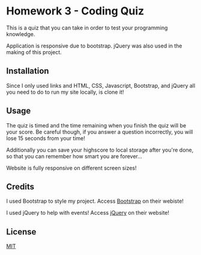 # Homework 3 - Coding Quiz

This is a quiz that you can take in order to test your programming knowledge.

Application is responsive due to bootstrap. jQuery was also used in the making of this project.

## Installation

Since I only used links and HTML, CSS, Javascript, Bootstrap, and jQuery all you need to do to run my site locally, is clone it!

## Usage

The quiz is timed and the time remaining when you finish the quiz will be your score. Be careful though, if you answer a question incorrectly, you will lose 15 seconds from your time!

Additionally you can save your highscore to local storage after you're done, so that you can remember how smart you are forever...

Website is fully responsive on different screen sizes!

## Credits

I used Bootstrap to style my project. Access [Bootstrap](https://getbootstrap.com/) on their webiste!

I used jQuery to help with events! Access [jQuery](https://https://jquery.com/) on their website!

## License

[MIT](https://choosealicense.com/licenses/mit/)
